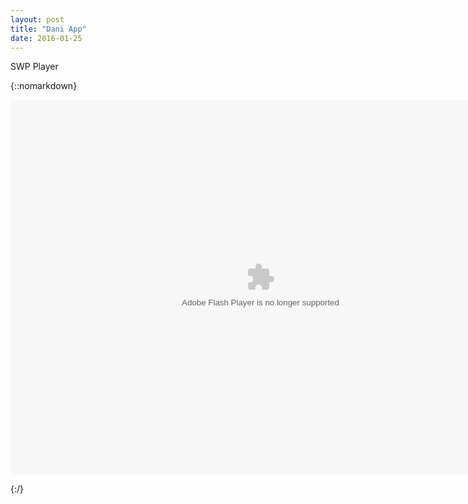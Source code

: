 ```yaml
---
layout: post
title: "Dani App"
date: 2016-01-25
---
```

SWP Player


{::nomarkdown}

<!-- HTML CODE-->


<OBJECT classid="clsid:D27CDB6E-AE6D-11cf-96B8-444553540000"
 codebase="http://download.macromedia.com/pub/shockwave/cabs/flash/swflash.cab#version=6,0,0,0"
 WIDTH="800" HEIGHT="600" id="dani5" ALIGN="">
 <PARAM NAME=movie VALUE="dani5.swf"> <PARAM NAME=quality VALUE=high> <PARAM NAME=bgcolor VALUE=#FFFFFF> <EMBED src="dani5.swf" quality=high bgcolor=#FFFFFF  WIDTH="800" HEIGHT="600" NAME="dani5" ALIGN=""
TYPE="application/x-shockwave-flash" PLUGINSPAGE="http://www.macromedia.com/go/getflashplayer"></EMBED>

{:/}
